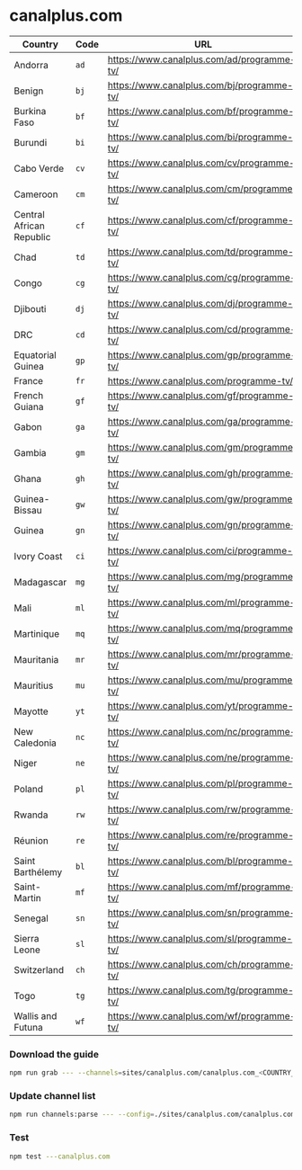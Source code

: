 # canalplus.com

| Country                  | Code | URL                                        |
| ------------------------ | ---- | ------------------------------------------ |
| Andorra                  | `ad` | https://www.canalplus.com/ad/programme-tv/ |
| Benign                   | `bj` | https://www.canalplus.com/bj/programme-tv/ |
| Burkina Faso             | `bf` | https://www.canalplus.com/bf/programme-tv/ |
| Burundi                  | `bi` | https://www.canalplus.com/bi/programme-tv/ |
| Cabo Verde               | `cv` | https://www.canalplus.com/cv/programme-tv/ |
| Cameroon                 | `cm` | https://www.canalplus.com/cm/programme-tv/ |
| Central African Republic | `cf` | https://www.canalplus.com/cf/programme-tv/ |
| Chad                     | `td` | https://www.canalplus.com/td/programme-tv/ |
| Congo                    | `cg` | https://www.canalplus.com/cg/programme-tv/ |
| Djibouti                 | `dj` | https://www.canalplus.com/dj/programme-tv/ |
| DRC                      | `cd` | https://www.canalplus.com/cd/programme-tv/ |
| Equatorial Guinea        | `gp` | https://www.canalplus.com/gp/programme-tv/ |
| France                   | `fr` | https://www.canalplus.com/programme-tv/    |
| French Guiana            | `gf` | https://www.canalplus.com/gf/programme-tv/ |
| Gabon                    | `ga` | https://www.canalplus.com/ga/programme-tv/ |
| Gambia                   | `gm` | https://www.canalplus.com/gm/programme-tv/ |
| Ghana                    | `gh` | https://www.canalplus.com/gh/programme-tv/ |
| Guinea-Bissau            | `gw` | https://www.canalplus.com/gw/programme-tv/ |
| Guinea                   | `gn` | https://www.canalplus.com/gn/programme-tv/ |
| Ivory Coast              | `ci` | https://www.canalplus.com/ci/programme-tv/ |
| Madagascar               | `mg` | https://www.canalplus.com/mg/programme-tv/ |
| Mali                     | `ml` | https://www.canalplus.com/ml/programme-tv/ |
| Martinique               | `mq` | https://www.canalplus.com/mq/programme-tv/ |
| Mauritania               | `mr` | https://www.canalplus.com/mr/programme-tv/ |
| Mauritius                | `mu` | https://www.canalplus.com/mu/programme-tv/ |
| Mayotte                  | `yt` | https://www.canalplus.com/yt/programme-tv/ |
| New Caledonia            | `nc` | https://www.canalplus.com/nc/programme-tv/ |
| Niger                    | `ne` | https://www.canalplus.com/ne/programme-tv/ |
| Poland                   | `pl` | https://www.canalplus.com/pl/programme-tv/ |
| Rwanda                   | `rw` | https://www.canalplus.com/rw/programme-tv/ |
| Réunion                  | `re` | https://www.canalplus.com/re/programme-tv/ |
| Saint Barthélemy         | `bl` | https://www.canalplus.com/bl/programme-tv/ |
| Saint-Martin             | `mf` | https://www.canalplus.com/mf/programme-tv/ |
| Senegal                  | `sn` | https://www.canalplus.com/sn/programme-tv/ |
| Sierra Leone             | `sl` | https://www.canalplus.com/sl/programme-tv/ |
| Switzerland              | `ch` | https://www.canalplus.com/ch/programme-tv/ |
| Togo                     | `tg` | https://www.canalplus.com/tg/programme-tv/ |
| Wallis and Futuna        | `wf` | https://www.canalplus.com/wf/programme-tv/ |

### Download the guide

```sh
npm run grab --- --channels=sites/canalplus.com/canalplus.com_<COUNTRY_CODE>.channels.xml
```

### Update channel list

```sh
npm run channels:parse --- --config=./sites/canalplus.com/canalplus.com.config.js --output=./sites/canalplus.com/canalplus.com_<COUNTRY_CODE>.channels.xml --set=country:<COUNTRY_CODE>
```

### Test

```sh
npm test ---canalplus.com
```
